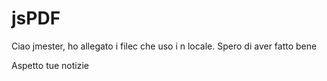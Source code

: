 # jsPDF
Ciao jmester, ho allegato i filec che uso i n locale.
Spero di aver fatto bene

Aspetto tue notizie
